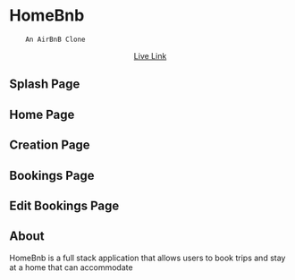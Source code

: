 # HomeBnb
		An AirBnB Clone

 <p align=center><a href='https://aa-homebnb.herokuapp.com/'>Live Link</a></p>

 ## Splash Page

 ## Home Page

 ## Creation Page

 ## Bookings Page

 ## Edit Bookings Page

 ## About
 HomeBnb is a full stack application that allows users to book trips and stay at a home
 that can accommodate